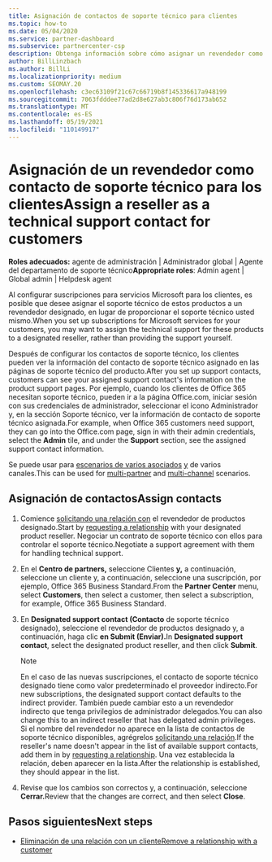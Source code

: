 ```yaml
---
title: Asignación de contactos de soporte técnico para clientes
ms.topic: how-to
ms.date: 05/04/2020
ms.service: partner-dashboard
ms.subservice: partnercenter-csp
description: Obtenga información sobre cómo asignar un revendedor como contacto de soporte técnico para los clientes que tienen suscripciones a servicios Microsoft.
author: BillLinzbach
ms.author: BillLi
ms.localizationpriority: medium
ms.custom: SEOMAY.20
ms.openlocfilehash: c3ec63109f21c67c66719b8f145336617a948199
ms.sourcegitcommit: 7063fdddee77ad2d8e627ab3c806f76d173ab652
ms.translationtype: MT
ms.contentlocale: es-ES
ms.lasthandoff: 05/19/2021
ms.locfileid: "110149917"
---
```

# <a name="assign-a-reseller-as-a-technical-support-contact-for-customers"></a><span data-ttu-id="5b8b9-103">Asignación de un revendedor como contacto de soporte técnico para los clientes</span><span class="sxs-lookup"><span data-stu-id="5b8b9-103">Assign a reseller as a technical support contact for customers</span></span>

<span data-ttu-id="5b8b9-104">**Roles adecuados:** agente de administración | Administrador global | Agente del departamento de soporte técnico</span><span class="sxs-lookup"><span data-stu-id="5b8b9-104">**Appropriate roles**: Admin agent | Global admin | Helpdesk agent</span></span>


<span data-ttu-id="5b8b9-105">Al configurar suscripciones para servicios Microsoft para los clientes, es posible que desee asignar el soporte técnico de estos productos a un revendedor designado, en lugar de proporcionar el soporte técnico usted mismo.</span><span class="sxs-lookup"><span data-stu-id="5b8b9-105">When you set up subscriptions for Microsoft services for your customers, you may want to assign the technical support for these products to a designated reseller, rather than providing the support yourself.</span></span>

<span data-ttu-id="5b8b9-106">Después de configurar los contactos de soporte técnico, los clientes pueden ver la información del contacto de soporte técnico asignado en las páginas de soporte técnico del producto.</span><span class="sxs-lookup"><span data-stu-id="5b8b9-106">After you set up support contacts, customers can see your assigned support contact's information on the product support pages.</span></span> <span data-ttu-id="5b8b9-107">Por ejemplo, cuando los clientes de Office 365 necesitan soporte técnico, pueden ir a  la página Office.com,  iniciar sesión con sus credenciales de administrador, seleccionar el icono Administrador y, en la sección Soporte técnico, ver la información de contacto de soporte técnico asignada.</span><span class="sxs-lookup"><span data-stu-id="5b8b9-107">For example, when Office 365 customers need support, they can go into the Office.com page, sign in with their admin credentials, select the **Admin** tile, and under the **Support** section, see the assigned support contact information.</span></span>

<span data-ttu-id="5b8b9-108">Se puede usar para [escenarios de varios asociados](multipartner.md) [y](multichannel.md) de varios canales.</span><span class="sxs-lookup"><span data-stu-id="5b8b9-108">This can be used for [multi-partner](multipartner.md) and [multi-channel](multichannel.md) scenarios.</span></span> 


## <a name="assign-contacts"></a><span data-ttu-id="5b8b9-109">Asignación de contactos</span><span class="sxs-lookup"><span data-stu-id="5b8b9-109">Assign contacts</span></span>

1. <span data-ttu-id="5b8b9-110">Comience [solicitando una relación con](request-a-relationship-with-a-customer.md) el revendedor de productos designado.</span><span class="sxs-lookup"><span data-stu-id="5b8b9-110">Start by [requesting a relationship](request-a-relationship-with-a-customer.md) with your designated product reseller.</span></span> <span data-ttu-id="5b8b9-111">Negociar un contrato de soporte técnico con ellos para controlar el soporte técnico.</span><span class="sxs-lookup"><span data-stu-id="5b8b9-111">Negotiate a support agreement with them for handling technical support.</span></span>

2. <span data-ttu-id="5b8b9-112">En el **Centro de partners,** seleccione Clientes **y,** a continuación, seleccione un cliente y, a continuación, seleccione una suscripción, por ejemplo, Office 365 Business Standard.</span><span class="sxs-lookup"><span data-stu-id="5b8b9-112">From the **Partner Center** menu, select **Customers**, then select a customer, then select a subscription, for example, Office 365 Business Standard.</span></span>

3. <span data-ttu-id="5b8b9-113">En **Designated support contact (Contacto** de soporte técnico designado), seleccione el revendedor de productos designado y, a continuación, haga clic **en Submit (Enviar).**</span><span class="sxs-lookup"><span data-stu-id="5b8b9-113">In  **Designated support contact**, select the designated product reseller, and then click **Submit**.</span></span> 

      >[!NOTE]  
      ><span data-ttu-id="5b8b9-114">En el caso de las nuevas suscripciones, el contacto de soporte técnico designado tiene como valor predeterminado el proveedor indirecto.</span><span class="sxs-lookup"><span data-stu-id="5b8b9-114">For new subscriptions, the designated support contact defaults to the indirect provider.</span></span> <span data-ttu-id="5b8b9-115">También puede cambiar esto a un revendedor indirecto que tenga privilegios de administrador delegados.</span><span class="sxs-lookup"><span data-stu-id="5b8b9-115">You can also change this to an indirect reseller that has delegated admin privileges.</span></span>    
    ><span data-ttu-id="5b8b9-116">Si el nombre del revendedor no aparece en la lista de contactos de soporte técnico disponibles, agrégrelos [solicitando una relación](request-a-relationship-with-a-customer.md).</span><span class="sxs-lookup"><span data-stu-id="5b8b9-116">If the reseller's name doesn't appear in the list of available support contacts, add them in by [requesting a relationship](request-a-relationship-with-a-customer.md).</span></span> <span data-ttu-id="5b8b9-117">Una vez establecida la relación, deben aparecer en la lista.</span><span class="sxs-lookup"><span data-stu-id="5b8b9-117">After the relationship is established, they should appear in the list.</span></span>  

4. <span data-ttu-id="5b8b9-118">Revise que los cambios son correctos y, a continuación, seleccione **Cerrar.**</span><span class="sxs-lookup"><span data-stu-id="5b8b9-118">Review that the changes are correct, and then select **Close**.</span></span>

## <a name="next-steps"></a><span data-ttu-id="5b8b9-119">Pasos siguientes</span><span class="sxs-lookup"><span data-stu-id="5b8b9-119">Next steps</span></span>

- [<span data-ttu-id="5b8b9-120">Eliminación de una relación con un cliente</span><span class="sxs-lookup"><span data-stu-id="5b8b9-120">Remove a relationship with a customer</span></span>](remove-a-relationship.md)